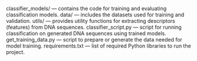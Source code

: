 classifier_models/ — contains the code for training and evaluating classification models.
data/ — includes the datasets used for training and validation.
utils/ — provides utility functions for extracting descriptors (features) from DNA sequences.
classifier_script.py — script for running classification on generated DNA sequences using trained models.
get_training_data.py — script to prepare or generate the data needed for model training.
requirements.txt — list of required Python libraries to run the project.
